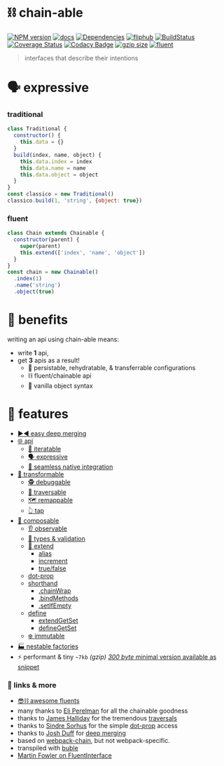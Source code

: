 # ⛓ chain-able

[![NPM version][chain-able-npm-image]][chain-able-npm-url]
[![docs](https://img.shields.io/badge/📖-docs-blue.svg)](https://github.com/fluents/chain-able/wiki)
[![Dependencies][david-deps-img]][david-deps-url]
[![fliphub][gitter-badge]][gitter-url]
[![BuildStatus](https://travis-ci.org/fluents/awesome-fluents.svg?branch=master)](https://travis-ci.org/fluents/awesome-fluents)
[![Coverage Status](https://coveralls.io/repos/github/fluents/chain-able/badge.svg?branch=master)](https://coveralls.io/github/fluents/chain-able?branch=master)
[![Codacy Badge](https://api.codacy.com/project/badge/Grade/b1d92a30c4aa43df9a6233cfadde2307)](https://www.codacy.com/app/aretecode/chain-able?utm_source=github.com&amp;utm_medium=referral&amp;utm_content=fluents/chain-able&amp;utm_campaign=Badge_Grade)
[![gzip size](http://img.badgesize.io/https://unpkg.com/chain-able@2.0.0-beta.1?compression=gzip)](https://unpkg.com/chain-able@2.0.0-beta.1)
[![fluent](https://img.shields.io/badge/⛓-fluent-9659F7.svg)](https://github.com/fluents/awesome-fluents)

<!-- https://david-dm.org/fluents/chain-able.svg -->
[david-deps-img]: https://img.shields.io/badge/0-dependencies-blue.svg
[david-deps-url]: https://david-dm.org/fluents/chain-able
[chain-able-npm-image]: https://img.shields.io/npm/v/chain-able.svg
[chain-able-npm-url]: https://npmjs.org/package/chain-able
[license-image]: http://img.shields.io/badge/license-MIT-blue.svg?style=flat
[license-url]: https://spdx.org/licenses/MIT
[gitter-badge]: https://img.shields.io/gitter/room/fliphub/pink.svg
[gitter-url]: https://gitter.im/fliphub/Lobby
[flipfam-image]: https://img.shields.io/badge/%F0%9F%8F%97%20%F0%9F%92%A0-flipfam-9659F7.svg
[flipfam-url]: https://www.npmjs.com/package/flipfam

[map]: https://ponyfoo.com/articles/es6-maps-in-depth
[set]: https://developer.mozilla.org/en/docs/Web/JavaScript/Reference/Global_Objects/Set
[compose]: https://github.com/fluents/chain-able/wiki/compose
[iteratable]: https://github.com/fluents/chain-able/wiki/iteratable

[type]: https://github.com/fluents/chain-able/wiki/type
[factory]: https://github.com/fluents/chain-able/wiki/factory
[parent]: https://github.com/fluents/chain-able/wiki/parent

[extend]: https://github.com/fluents/chain-able/wiki/extend
[alias]: https://github.com/fluents/chain-able/wiki/extend#extendalias
[increment]: https://github.com/fluents/chain-able/wiki/extend#extendincrement
[truefalse]: https://github.com/fluents/chain-able/wiki/Extend#extendfalse

[transform]: https://github.com/fluents/chain-able/wiki/transform
[remap]: https://github.com/fluents/chain-able/wiki/transformable#-remap
[tap]: https://github.com/fluents/chain-able/wiki/transformable#tap
[traversable]: https://github.com/fluents/chain-able/wiki/transformable#traversable

[dotprop]: https://github.com/fluents/chain-able/wiki/shorthand#dot-prop

[shorthand]: https://github.com/fluents/chain-able/wiki/shorthand#setifempty
[chainwrap]: https://github.com/fluents/chain-able/wiki/shorthand#chainwrapmethods-array-chain
[bindmethods]: https://github.com/fluents/chain-able/wiki/shorthand#bindmethodsmethods-array-chain
[setifempty]: https://github.com/fluents/chain-able/wiki/shorthand#setifempty

[immutable]: https://github.com/fluents/chain-able/wiki/immutable

[primatives]: https://github.com/fluents/chain-able/wiki/primatives
[snippet]: https://github.com/fluents/chain-able/wiki/snippet

[define]: https://github.com/fluents/chain-able/wiki/define
[extendGetSet]: https://github.com/fluents/chain-able/wiki/define#extendGetSet
[defineGetSet]: https://github.com/fluents/chain-able/wiki/define#defineGetSet

[api]: https://github.com/fluents/chain-able/wiki/api

> interfaces that describe their intentions

# 🗣 expressive

### traditional
```js
class Traditional {
  constructor() {
    this.data = {}
  }
  build(index, name, object) {
    this.data.index = index
    this.data.name = name
    this.data.object = object
  }
}
const classico = new Traditional()
classico.build(1, 'string', {object: true})
```

### fluent
```js
class Chain extends Chainable {
  constructor(parent) {
    super(parent)
    this.extend(['index', 'name', 'object'])
  }
}
const chain = new Chainable()
  .index(1)
  .name('string')
  .object(true)
```

# 🏰 benefits

writing an api using chain-able means:
- write **1** api,
- get **3** apis as a result!
  - 🍉 persistable, rehydratable, & transferrable configurations
  - ⛓ fluent/chainable api
  - 🍦 vanilla object syntax

<!-- - 🏗 customizable -->
<!-- - ⚙ configurable -->
<!-- - 🎼 composable -->
<!-- - 👾 simplifications of the complex -->
<!-- - ☮️ compatible -->
<!-- - 🙌 agnostic -->

# 🎁 features
- [▶️◀️ easy deep merging](#-chainable)
- [🌐 api][api]
  - [🍭 iteratable][iteratable]
  - [🗣 expressive](#-expressive)
  - [💆 seamless native integration][primatives]
- [🤖 transformable][transform]
  - [🕵 debuggable][transform] <!-- needs more explanation -->
  - [👣 traversable][traversable]
  - [🗺 remappable][remap]
  - [👆 tap][tap]
- [🎼 composable][compose]
  - [👂 observable](#-observable)
  - [🛂 types & validation][type] <!-- methods... -->
  - [🔌 extend][extend]
    - [alias][alias]
    - [increment][increment]
    - [true/false][truefalse]
  - [dot-prop][dotprop]
  - [shorthand][shorthand]
    - [.chainWrap][chainwrap]
    - [.bindMethods][bindmethods]
    - [.setIfEmpty][setifempty]
  - [define][define]
    - [extendGetSet][extendGetSet]
    - [defineGetSet][defineGetSet]
  - [❄️ immutable][immutable]
- [🏭 nestable factories][parent]
- ⚡ performant & tiny `~7kb` _(gzip)_ [_300 byte_ minimal version available as snippet][snippet]


### 🔗 links & more
- [😎⛓ awesome fluents](https://github.com/fluents/awesome-fluents)
- many thanks to [Eli Perelman](https://github.com/eliperelman) for all the chainable goodness
- thanks to [James Halliday](https://github.com/substack) for the tremendous [traversals](https://github.com/substack/js-traverse)
- thanks to [Sindre Sorhus](https://github.com/sindresorhus) for the simple [dot-prop](https://github.com/sindresorhus/dot-prop) access
- thanks to [Josh Duff](https://github.com/KyleAMathews) for [deep merging](https://github.com/KyleAMathews/deepmerge)
- based on [webpack-chain](https://github.com/mozilla-rpweb/webpack-chain), but not webpack-specific.
- transpiled with [buble](https://gitlab.com/Rich-Harris/buble)
- [Martin Fowler on FluentInterface](https://www.martinfowler.com/bliki/FluentInterface.html)
